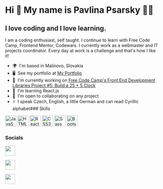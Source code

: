 Hi 👋 My name is Pavlina Psarsky 👱‍♀️
======================================

I love coding and I love learning.
----------------------------------

I am a coding enthusiast, self taught. I continue to learn with Free Code Camp, Frontend Mentor, Codewars. I currently work as a webmaster and IT projects coordinator. Every day at work is a challenge and that's how I like it!

*   🌍  I'm based in Malinovo, Slovakia
*   🖥️  See my portfolio at [My Portfolio](http://pavlinaps.github.io/my-portfolio/)
*   🚀  I'm currently working on [Free Code Camp's Front End Development Libraries Project #5: Build a 25 + 5 Clock](http://www.freecodecamp.org/learn/front-end-development-libraries/front-end-development-libraries-projects/build-a-25--5-clock)
*   🧠  I'm learning React.js
*   🤝  I'm open to collaborating on any project
*   ⚡  I speak Czech, English, a little German and can read Cyrillic alphabet### Skills 
<p align="left">
<a href="https://developer.mozilla.org/en-US/docs/Web/JavaScript" target="_blank" rel="noreferrer"><img src="https://raw.githubusercontent.com/danielcranney/readme-generator/main/public/icons/skills/javascript-colored.svg" width="36" height="36" alt="JavaScript" /></a>
<a href="https://developer.mozilla.org/en-US/docs/Glossary/HTML5" target="_blank" rel="noreferrer"><img src="https://raw.githubusercontent.com/danielcranney/readme-generator/main/public/icons/skills/html5-colored.svg" width="36" height="36" alt="HTML5" /></a>
<a href="https://reactjs.org/" target="_blank" rel="noreferrer"><img src="https://raw.githubusercontent.com/danielcranney/readme-generator/main/public/icons/skills/react-colored.svg" width="36" height="36" alt="React" /></a>
<a href="https://www.w3.org/TR/CSS/#css" target="_blank" rel="noreferrer"><img src="https://raw.githubusercontent.com/danielcranney/readme-generator/main/public/icons/skills/css3-colored.svg" width="36" height="36" alt="CSS3" /></a>
<a href="https://sass-lang.com/" target="_blank" rel="noreferrer"><img src="https://raw.githubusercontent.com/danielcranney/readme-generator/main/public/icons/skills/sass-colored.svg" width="36" height="36" alt="Sass" /></a>
<a href="https://getbootstrap.com/" target="_blank" rel="noreferrer"><img src="https://raw.githubusercontent.com/danielcranney/readme-generator/main/public/icons/skills/bootstrap-colored.svg" width="36" height="36" alt="Bootstrap" /></a>
</p>
                    
### Socials
                  
<p align="left">
                          
<a href="https://www.github.com/PavlinaPs" target="_blank" rel="noreferrer"><img src="https://raw.githubusercontent.com/danielcranney/readme-generator/main/public/icons/socials/github-dark.svg" width="32" height="32" /></a>
                          
<a href="https://www.linkedin.com/in/pavlina-psarsky/" target="_blank" rel="noreferrer"><img src="https://raw.githubusercontent.com/danielcranney/readme-generator/main/public/icons/socials/linkedin.svg" width="32" height="32" /></a>
                          
<a href="https://www.twitter.com/PPsarsky" target="_blank" rel="noreferrer"><img src="https://raw.githubusercontent.com/danielcranney/readme-generator/main/public/icons/socials/twitter.svg" width="32" height="32" /></a></p>
